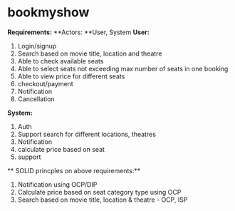 # bookmyshow
**Requirements:**
**Actors: **User, System
**User:**
1. Login/signup
2. Search based on movie title, location and theatre
3. Able to check available seats
4. Able to select seats not exceeding max number of seats in one booking
5. Able to view price for different seats
6. checkout/payment
7. Notification
8. Cancellation

**System:**
1. Auth
2. Support search for different locations, theatres
3. Notification
4. calculate price based on seat 
5. support

  ** SOLID princples on above requirements:**
   1. Notification using OCP/DIP
   2. Calculate price based on seat category type using OCP
   3. Search based on movie title, location & theatre - OCP, ISP
  
      
   
